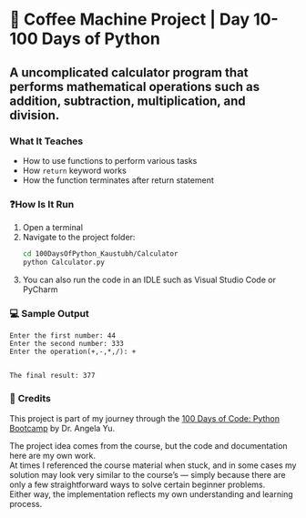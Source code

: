 # 🧮 Coffee Machine Project | Day 10- 100 Days of Python

## A uncomplicated calculator program that performs mathematical operations such as addition, subtraction, multiplication, and division. 

### **What It Teaches**
 - How to use functions to perform various tasks
 - How `return` keyword works
 - How the function terminates after return statement

### ❓**How Is It Run**

1. Open a terminal  
2. Navigate to the project folder:
   ```bash
   cd 100DaysOfPython_Kaustubh/Calculator
   python Calculator.py
   ```
3. You can also run the code in an IDLE such as Visual Studio Code or PyCharm

### 💻 **Sample Output**
```
Enter the first number: 44
Enter the second number: 333
Enter the operation(+,-,*,/): +


The final result: 377
```

### 🙏 **Credits**
This project is part of my journey through the 
[100 Days of Code: Python Bootcamp](https://www.udemy.com/course/100-days-of-code/) by Dr. Angela Yu.  

The project idea comes from the course, but the code and documentation here are my own work.  
At times I referenced the course material when stuck, and in some cases my solution may look very similar to the course’s — simply because there are only a few straightforward ways to solve certain beginner problems.  
Either way, the implementation reflects my own understanding and learning process.
